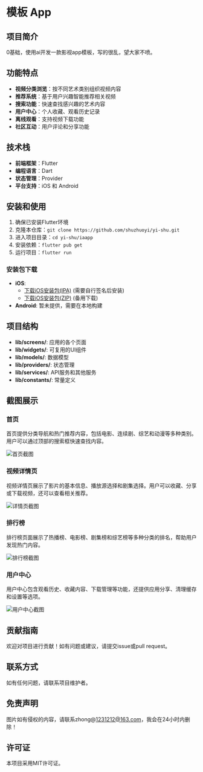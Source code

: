 # 模板 App

## 项目简介

0基础，使用ai开发一款影视app模板，写的很乱，望大家不喷。

## 功能特点

- **视频分类浏览**：按不同艺术类别组织视频内容
- **推荐系统**：基于用户兴趣智能推荐相关视频
- **搜索功能**：快速查找感兴趣的艺术内容
- **用户中心**：个人收藏、观看历史记录
- **离线观看**：支持视频下载功能
- **社区互动**：用户评论和分享功能

## 技术栈

- **前端框架**：Flutter
- **编程语言**：Dart
- **状态管理**：Provider
- **平台支持**：iOS 和 Android

## 安装和使用

1. 确保已安装Flutter环境
2. 克隆本仓库：`git clone https://github.com/shuzhuoyi/yi-shu.git`
3. 进入项目目录：`cd yi-shu/iaapp`
4. 安装依赖：`flutter pub get`
5. 运行项目：`flutter run`

### 安装包下载

- **iOS**: 
  - [下载iOS安装包(IPA)](https://github.com/shuzhuoyi/yi-shu/raw/main/iaapp/build-packages/AppRelease-iOS.ipa) (需要自行签名后安装)
  - [下载iOS安装包(ZIP)](https://github.com/shuzhuoyi/yi-shu/raw/main/iaapp/build-packages/AppRelease-iOS.zip) (备用下载)
- **Android**: 暂未提供，需要在本地构建

## 项目结构

- **lib/screens/**: 应用的各个页面
- **lib/widgets/**: 可复用的UI组件
- **lib/models/**: 数据模型
- **lib/providers/**: 状态管理
- **lib/services/**: API服务和其他服务
- **lib/constants/**: 常量定义

## 截图展示

### 首页
首页提供分类导航和热门推荐内容，包括电影、连续剧、综艺和动漫等多种类别。用户可以通过顶部的搜索框快速查找内容。

![首页截图](https://raw.githubusercontent.com/shuzhuoyi/yi-shu/main/iaapp/screenshots/home.jpg)

### 视频详情页
视频详情页展示了影片的基本信息、播放源选择和剧集选择。用户可以收藏、分享或下载视频，还可以查看相关推荐。

![详情页截图](https://raw.githubusercontent.com/shuzhuoyi/yi-shu/main/iaapp/screenshots/detail.jpg)

### 排行榜
排行榜页面展示了热播榜、电影榜、剧集榜和综艺榜等多种分类的排名，帮助用户发现热门内容。

![排行榜截图](https://raw.githubusercontent.com/shuzhuoyi/yi-shu/main/iaapp/screenshots/ranking.jpg)

### 用户中心
用户中心包含观看历史、收藏内容、下载管理等功能，还提供应用分享、清理缓存和设置等选项。

![用户中心截图](https://raw.githubusercontent.com/shuzhuoyi/yi-shu/main/iaapp/screenshots/profile.jpg)

## 贡献指南

欢迎对项目进行贡献！如有问题或建议，请提交issue或pull request。

## 联系方式

如有任何问题，请联系项目维护者。

## 免责声明

图片如有侵权的内容，请联系zhong@1231212@163.com，我会在24小时内删除！

## 许可证

本项目采用MIT许可证。 